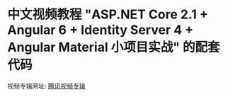 # 中文视频教程 "ASP.NET Core 2.1 + Angular 6  + Identity Server 4 + Angular Material 小项目实战" 的配套代码
视频专辑网址: <a href="http://v.qq.com/vplus/4cfb00af75c16eb8d198c58fb86eb4dc/foldervideos/8hk0029019k2fft" target="_blank">腾讯视频专辑</a>
